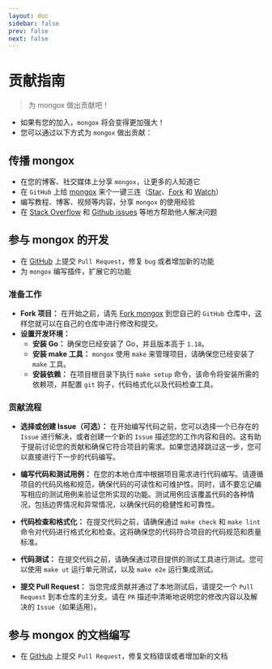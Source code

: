 ```yaml
---
layout: doc
sidebar: false
prev: false
next: false
---
```

# 贡献指南
> 为 mongox 做出贡献吧！
- 如果有您的加入，`mongox` 将会变得更加强大！
- 您可以通过以下方式为 `mongox` 做出贡献：

## 传播 mongox
- 在您的博客、社交媒体上分享 `mongox`，让更多的人知道它
- 在 `GitHub` 上给 [mongox](https://github.com/chenmingyong0423/go-mongox) 来个一键三连（[Star](https://github.com/chenmingyong0423/go-mongox/stargazers)、[Fork](https://github.com/chenmingyong0423/go-mongox/network/members) 和 [Watch](https://github.com/chenmingyong0423/go-mongox/watchers)）
- 编写教程、博客、视频等内容，分享 `mongox` 的使用经验
- 在 [Stack Overflow](https://stackoverflow.com/questions/tagged/go-mongox) 和 [Github issues](https://github.com/chenmingyong0423/go-mongox/issues) 等地方帮助他人解决问题

## 参与 mongox 的开发
- 在 [GitHub](https://github.com/chenmingyong0423/go-mongox/pulls) 上提交 `Pull Request`，修复 `bug` 或者增加新的功能
- 为 `mongox` 编写插件，扩展它的功能

### 准备工作
- **Fork 项目：** 在开始之前，请先 [Fork mongox](https://github.com/chenmingyong0423/go-mongox/fork) 到您自己的 `GitHub` 仓库中，这样您就可以在自己的仓库中进行修改和提交。
- **设置开发环境：**
    - **安装 Go：** 确保您已经安装了 Go，并且版本高于 `1.18`。
    - **安装 make 工具：** `mongox` 使用 `make` 来管理项目，请确保您已经安装了 `make` 工具。
    - **安装依赖：** 在项目根目录下执行 `make setup` 命令，该命令将安装所需的依赖项，并配置 `git` 钩子，代码格式化以及代码检查工具。
### 贡献流程

- **选择或创建 Issue（可选）：** 在开始编写代码之前，您可以选择一个已存在的 `Issue` 进行解决，或者创建一个新的 `Issue` 描述您的工作内容和目的。这有助于提前讨论您的贡献和确保它符合项目的需求。如果您选择跳过这一步，您可以直接进行下一步的代码编写。

- **编写代码和测试用例：** 在您的本地仓库中根据项目需求进行代码编写。请遵循项目的代码风格和规范，确保代码的可读性和可维护性。同时，请不要忘记编写相应的测试用例来验证您所实现的功能。测试用例应该覆盖代码的各种情况，包括边界情况和异常情况，以确保代码的稳健性和可靠性。

- **代码检查和格式化：** 在提交代码之前，请确保通过 `make check` 和 `make lint` 命令对代码进行格式化和检查。这将确保您的代码符合项目的代码规范和质量标准。

- **代码测试：** 在提交代码之前，请确保通过项目提供的测试工具进行测试。您可以使用 `make ut` 运行单元测试，以及 `make e2e` 运行集成测试。

- **提交 Pull Request：** 当您完成贡献并通过了本地测试后，请提交一个 `Pull Request` 到本仓库的主分支。请在 `PR` 描述中清晰地说明您的修改内容以及解决的 `Issue`（如果适用）。


## 参与 mongox 的文档编写
- 在 [GitHub](https://github.com/chenmingyong0423/go-mongox-doc/pulls) 上提交 `Pull Request`，修复文档错误或者增加新的文档
